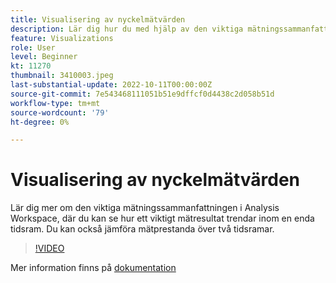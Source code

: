 ```yaml
---
title: Visualisering av nyckelmätvärden
description: Lär dig hur du med hjälp av den viktiga mätningssammanfattningen kan se hur ett viktigt mätresultat trendar inom en enda tidsram.
feature: Visualizations
role: User
level: Beginner
kt: 11270
thumbnail: 3410003.jpeg
last-substantial-update: 2022-10-11T00:00:00Z
source-git-commit: 7e543468111051b51e9dffcf0d4438c2d058b51d
workflow-type: tm+mt
source-wordcount: '79'
ht-degree: 0%

---
```



# Visualisering av nyckelmätvärden

Lär dig mer om den viktiga mätningssammanfattningen i Analysis Workspace, där du kan se hur ett viktigt mätresultat trendar inom en enda tidsram. Du kan också jämföra mätprestanda över två tidsramar.

>[!VIDEO](https://video.tv.adobe.com/v/3410003/?quality=12&learn=on)

Mer information finns på [dokumentation](https://experienceleague.adobe.com/docs/analytics/analyze/analysis-workspace/visualizations/key-metric.html?lang=en)
